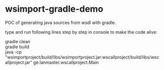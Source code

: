 # wsimport-gradle-demo
POC of generating java sources from wsdl with gradle.  
  
type and run following lines step by step in console to make the code alive:   
  
gradle clean  
gradle build  
java -cp "wsimportproject/build/libs/wsimportproject.jar:wscallproject/build/libs/wscallproject.jar" ge.lanmaster.wscallproject.Main
